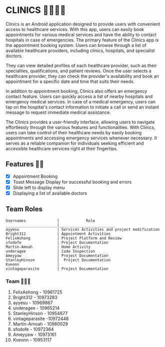 # CLINICS 👨‍⚕️🧑‍⚕️
Clinics is an Android application designed to provide users with convenient access to healthcare services. 
With this app, users can easily book appointments for various medical services and have the ability to contact hospitals in case of emergencies.
The primary feature of the Clinics app is the appointment booking system. Users can browse through a
list of available healthcare providers, including clinics, hospitals, and specialist doctors.

They can view detailed profiles of each healthcare provider, such as their specialties, qualifications, and patient reviews.
Once the user selects a healthcare provider, they can check the provider's availability and book an appointment for a specific date and time that suits their needs.

In addition to appointment booking, Clinics also offers an emergency contact feature. Users can quickly access a list of nearby hospitals and emergency medical services. 
In case of a medical emergency, users can tap on the hospital's contact information to initiate a call or send an instant message to request immediate medical assistance.

The Clinics provides a user-friendly interface, allowing users to navigate effortlessly through the various features and functionalities.
With Clinics, users can take control of their healthcare needs by easily booking appointments and accessing emergency services whenever necessary.
It serves as a reliable companion for individuals seeking efficient and accessible healthcare services right at their fingertips.

## Features 🔧🔗
- [x] Appointment Booking
- [x] Toast Message Display for successful booking and errors
- [x] Slide left to display menu
- [x] Displaying a list of available doctors
      
## Team Roles
````
Usernames              |            Role
_______________________|_________________________
ayyesu                 | Services Activities and project modification
Bright312              | Appointment Activities
FelixAshong            | Project Platform and Review
sfodofe                | Project Documentation
Martin-Amoah           | Home Activity
underagee              | Code Inspection
Ameyyaw                | Project Documentation
StanleyHinson          |  Project Documentation
Kveonn                 |
vintageparasite        | Project Documentation
````
### Team 👨‍👧‍👦
1. FelixAshong - 10961725
2. Bright312 - 10973283
3. ayyesu - 10969867
4. underagee - 10965214
5. StanleyHinson - 10954877
6. vintageparasite -10972448
7. Martin-Amoah - 10980029
8. sfodofe - 10972364
9. Ameyyaw - 10973161
10. Kveonn - 10953117

